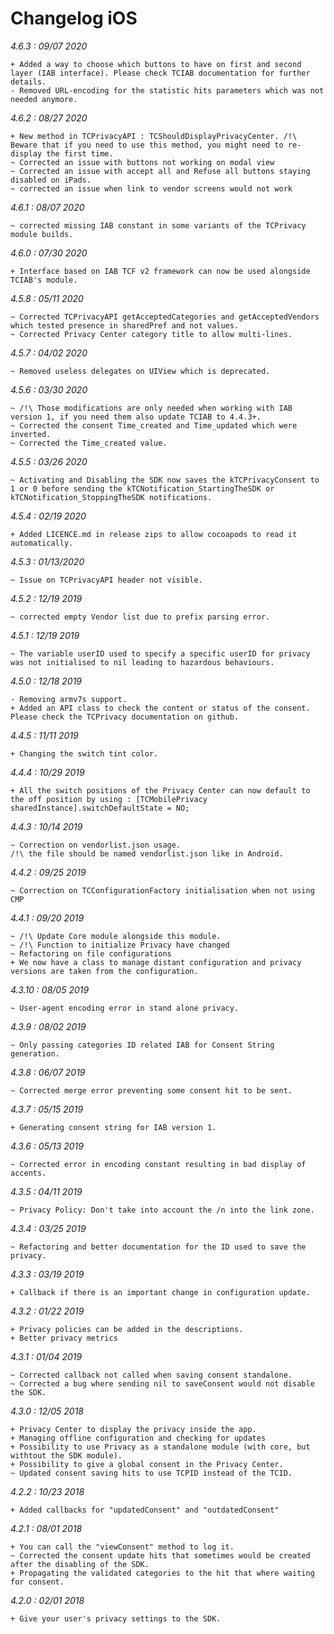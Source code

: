 Changelog iOS
=============

*4.6.3 : 09/07 2020*

	+ Added a way to choose which buttons to have on first and second layer (IAB interface). Please check TCIAB documentation for further details.
	- Removed URL-encoding for the statistic hits parameters which was not needed anymore.

*4.6.2 : 08/27 2020*

	+ New method in TCPrivacyAPI : TCShouldDisplayPrivacyCenter. /!\ Beware that if you need to use this method, you might need to re-display the first time.
	~ Corrected an issue with buttons not working on modal view
	~ Corrected an issue with accept all and Refuse all buttons staying disabled on iPads.
	~ corrected an issue when link to vendor screens would not work

*4.6.1 : 08/07 2020*

	~ corrected missing IAB constant in some variants of the TCPrivacy module builds.

*4.6.0 : 07/30 2020*

	+ Interface based on IAB TCF v2 framework can now be used alongside TCIAB's module.

*4.5.8 : 05/11 2020*

	~ Corrected TCPrivacyAPI getAcceptedCategories and getAcceptedVendors which tested presence in sharedPref and not values.
	~ Corrected Privacy Center category title to allow multi-lines.

*4.5.7 : 04/02 2020*

	~ Removed useless delegates on UIView which is deprecated.

*4.5.6 : 03/30 2020*

	~ /!\ Those modifications are only needed when working with IAB version 1, if you need them also update TCIAB to 4.4.3+.
	~ Corrected the consent Time_created and Time_updated which were inverted.
	~ Corrected the Time_created value.

*4.5.5 : 03/26 2020*

	~ Activating and Disabling the SDK now saves the kTCPrivacyConsent to 1 or 0 before sending the kTCNotification_StartingTheSDK or kTCNotification_StoppingTheSDK notifications.

*4.5.4 : 02/19 2020*

	+ Added LICENCE.md in release zips to allow cocoapods to read it automatically.

*4.5.3 : 01/13/2020*

	~ Issue on TCPrivacyAPI header not visible.

*4.5.2 : 12/19 2019*

	~ corrected empty Vendor list due to prefix parsing error.

*4.5.1 : 12/19 2019*

	~ The variable userID used to specify a specific userID for privacy was not initialised to nil leading to hazardous behaviours.

*4.5.0 : 12/18 2019*

	- Removing armv7s support.
	+ Added an API class to check the content or status of the consent. Please check the TCPrivacy documentation on github.

*4.4.5 : 11/11 2019*

	+ Changing the switch tint color.

*4.4.4 : 10/29 2019*

	+ All the switch positions of the Privacy Center can now default to the off position by using : [TCMobilePrivacy sharedInstance].switchDefaultState = NO;

*4.4.3 : 10/14 2019*

	~ Correction on vendorlist.json usage.
	/!\ the file should be named vendorlist.json like in Android.

*4.4.2 : 09/25 2019*

    ~ Correction on TCConfigurationFactory initialisation when not using CMP

*4.4.1 : 09/20 2019*

    ~ /!\ Update Core module alongside this module.
    ~ /!\ Function to initialize Privacy have changed
    ~ Refactoring on file configurations
    + We now have a class to manage distant configuration and privacy versions are taken from the configuration. 

*4.3.10 : 08/05 2019*

    ~ User-agent encoding error in stand alone privacy. 


*4.3.9 : 08/02 2019*

    ~ Only passing categories ID related IAB for Consent String generation. 
    

*4.3.8 : 06/07 2019*

	~ Corrected merge error preventing some consent hit to be sent.


*4.3.7 : 05/15 2019*

	+ Generating consent string for IAB version 1.


*4.3.6 : 05/13 2019*

	~ Corrected error in encoding constant resulting in bad display of accents.


*4.3.5 : 04/11 2019*

	~ Privacy Policy: Don't take into account the /n into the link zone.


*4.3.4 : 03/25 2019*

    ~ Refactoring and better documentation for the ID used to save the privacy.


*4.3.3 : 03/19 2019*

	+ Callback if there is an important change in configuration update.


*4.3.2 : 01/22 2019*

    + Privacy policies can be added in the descriptions.
    + Better privacy metrics


*4.3.1 : 01/04 2019*

	~ Corrected callback not called when saving consent standalone.
	~ Corrected a bug where sending nil to saveConsent would not disable the SDK.


*4.3.0 : 12/05 2018*

	+ Privacy Center to display the privacy inside the app.
	+ Managing offline configuration and checking for updates
	+ Possibility to use Privacy as a standalone module (with core, but withtout the SDK module).
	+ Possibility to give a global consent in the Privacy Center.
	~ Updated consent saving hits to use TCPID instead of the TCID.


*4.2.2 : 10/23 2018*

	+ Added callbacks for "updatedConsent" and "outdatedConsent"


*4.2.1 : 08/01 2018*

	+ You can call the "viewConsent" method to log it.
	~ Corrected the consent update hits that sometimes would be created after the disabling of the SDK.
	+ Propagating the validated categories to the hit that where waiting for consent.


*4.2.0 : 02/01 2018*

    + Give your user's privacy settings to the SDK.
